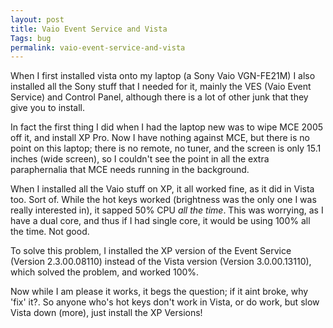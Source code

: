 ```yaml
---
layout: post
title: Vaio Event Service and Vista
Tags: bug
permalink: vaio-event-service-and-vista
---
```


When I first installed vista onto my laptop (a Sony Vaio VGN-FE21M) I also installed all the Sony stuff that I needed for it, mainly the VES (Vaio Event Service) and Control Panel, although there is a lot of other junk that they give you to install.

In fact the first thing I did when I had the laptop new was to wipe MCE 2005 off it, and install XP Pro.  Now I have nothing against MCE, but there is no point on this laptop; there is no remote, no tuner, and the screen is only 15.1 inches (wide screen), so I couldn't see the point in all the extra paraphernalia that MCE needs running in the background.

When I installed all the Vaio stuff on XP, it all worked fine, as it did in Vista too. Sort of.  While the hot keys worked (brightness was the only one I was really interested in), it sapped 50% CPU *all the time*.  This was worrying, as I have a dual core, and thus if I had single core, it would be using 100% all the time.  Not good.

To solve this problem, I installed the XP version of the Event Service (Version 2.3.00.08110) instead of the Vista version (Version 3.0.00.13110), which solved the problem, and worked 100%.

Now while I am please it works, it begs the question; if it aint broke, why 'fix' it?.  So anyone who's hot keys don't work in Vista, or do work, but slow Vista down (more), just install the XP Versions!
